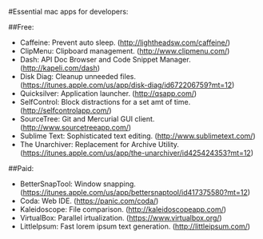 #Essential mac apps for developers:

##Free:
- Caffeine: Prevent auto sleep. (http://lightheadsw.com/caffeine/)
- ClipMenu: Clipboard management. (http://www.clipmenu.com/)
- Dash: API Doc Browser and Code Snippet Manager. (http://kapeli.com/dash)
- Disk Diag: Cleanup unneeded files. (https://itunes.apple.com/us/app/disk-diag/id672206759?mt=12)
- Quicksilver: Application launcher. (http://qsapp.com/)
- SelfControl: Block distractions for a set amt of time. (http://selfcontrolapp.com/)
- SourceTree: Git and Mercurial GUI client. (http://www.sourcetreeapp.com/)
- Sublime Text: Sophisticated text editing. (http://www.sublimetext.com/)
- The Unarchiver: Replacement for Archive Utility. (https://itunes.apple.com/us/app/the-unarchiver/id425424353?mt=12)

##Paid:
- BetterSnapTool: Window snapping. (https://itunes.apple.com/us/app/bettersnaptool/id417375580?mt=12)
- Coda: Web IDE. (https://panic.com/coda/)
- Kaleidoscope: File comparison. (http://kaleidoscopeapp.com/)
- VirtualBox: Parallel irtualization. (https://www.virtualbox.org/)
- LittleIpsum: Fast lorem ipsum text generation. (http://littleipsum.com/)
